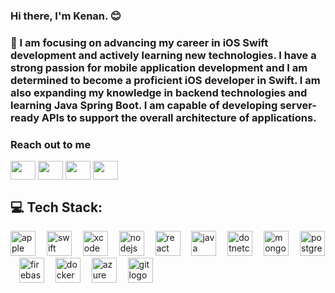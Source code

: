 ### Hi there, I'm Kenan. :blush:

### <p>💬 I am focusing on advancing my career in iOS Swift development and actively learning new technologies. I have a strong passion for mobile application development and I am determined to become a proficient iOS developer in Swift. I am also expanding my knowledge in backend technologies and learning Java Spring Boot. I am capable of developing server-ready APIs to support the overall architecture of applications.</p>


### Reach out to me

<a href="https://www.linkedin.com/in/kenan-b-756ba8206/" target="blank"><img align="center" src="https://raw.githubusercontent.com/maurodesouza/profile-readme-generator/master/src/assets/icons/social/linkedin/default.svg" height="30" width="40"/></a>
<a href = "mailto: kenan.baylan4654@gmail.com"><img align="center" src="https://raw.githubusercontent.com/maurodesouza/profile-readme-generator/master/src/assets/icons/social/gmail/default.svg" height="30" width="40" /></a>
<a href = "https://stackoverflow.com/users/14736137/kenan-baylan?tab=profile"><img align="center" src="https://raw.githubusercontent.com/maurodesouza/profile-readme-generator/master/src/assets/icons/social/stackoverflow/default.svg" height="30" width="40" /></a>
<a href ="https://medium.com/@kenan.baylan4654"><img align="center" src="https://raw.githubusercontent.com/maurodesouza/profile-readme-generator/master/src/assets/icons/social/medium/default.svg" height="30" width="40" /></a> 


## 💻 Tech Stack:

<div align="left">
  <img src="https://cdn.jsdelivr.net/gh/devicons/devicon/icons/apple/apple-original.svg" height="40" alt="apple logo"  />
  <img width="10" />
  <img src="https://cdn.jsdelivr.net/gh/devicons/devicon/icons/swift/swift-original.svg" height="40" alt="swift logo"  />
  <img width="10" />
  <img src="https://cdn.jsdelivr.net/gh/devicons/devicon/icons/xcode/xcode-original.svg" height="40" alt="xcode logo"  />
  <img width="10" />
  <img src="https://cdn.jsdelivr.net/gh/devicons/devicon/icons/nodejs/nodejs-original.svg" height="40" alt="nodejs logo"  />
  <img width="10" />
  <img src="https://cdn.jsdelivr.net/gh/devicons/devicon/icons/react/react-original.svg" height="40" alt="react logo"  />
  <img width="10" />
  <img src="https://cdn.jsdelivr.net/gh/devicons/devicon/icons/java/java-original.svg" height="40" alt="java logo"  />
  <img width="10" />
  <img src="https://cdn.jsdelivr.net/gh/devicons/devicon/icons/dotnetcore/dotnetcore-original.svg" height="40" alt="dotnetcore logo"  />
  <img width="10" />
  <img src="https://cdn.jsdelivr.net/gh/devicons/devicon/icons/mongodb/mongodb-original.svg" height="40" alt="mongodb logo"  />
  <img width="10" />
  <img src="https://cdn.jsdelivr.net/gh/devicons/devicon/icons/postgresql/postgresql-original.svg" height="40" alt="postgresql logo"  />
  <img width="10" />
  <img src="https://cdn.jsdelivr.net/gh/devicons/devicon/icons/firebase/firebase-plain.svg" height="40" alt="firebase logo"  />
  <img width="10" />
  <img src="https://cdn.jsdelivr.net/gh/devicons/devicon/icons/docker/docker-original.svg" height="40" alt="docker logo"  />
  <img width="10" />
  <img src="https://cdn.jsdelivr.net/gh/devicons/devicon/icons/azure/azure-original.svg" height="40" alt="azure logo"  />
  <img width="10" />
  <img src="https://cdn.jsdelivr.net/gh/devicons/devicon/icons/git/git-original.svg" height="40" alt="git logo"  />
</div>


